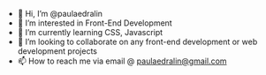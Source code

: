 - 👋 Hi, I’m @paulaedralin
- 👀 I’m interested in Front-End Development  
- 🌱 I’m currently learning CSS, Javascript 
- 💞️ I’m looking to collaborate on any front-end development or web development projects
- 📫 How to reach me via email @ paulaedralin@gmail.com

<!---
paulaedralin/paulaedralin is a ✨ special ✨ repository because its `README.md` (this file) appears on your GitHub profile.
You can click the Preview link to take a look at your changes.
--->
